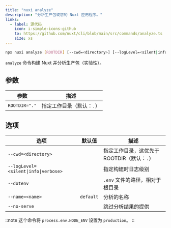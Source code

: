 ```yaml
---
title: "nuxi analyze"
description: "分析生产包或您的 Nuxt 应用程序。"
links:
  - label: 源代码
    icon: i-simple-icons-github
    to: https://github.com/nuxt/cli/blob/main/src/commands/analyze.ts
    size: xs
---
```


<!--analyze-cmd-->
```bash [Terminal]
npx nuxi analyze [ROOTDIR] [--cwd=<directory>] [--logLevel=<silent|info|verbose>] [--dotenv] [--name=<name>] [--no-serve]
```
<!--/analyze-cmd-->

`analyze` 命令构建 Nuxt 并分析生产包（实验性）。

## 参数

<!--analyze-args-->
参数 | 描述
--- | ---
`ROOTDIR="."` | 指定工作目录（默认：`.`）
<!--/analyze-args-->

## 选项

<!--analyze-opts-->
选项 | 默认值 | 描述
--- | --- | ---
`--cwd=<directory>` |  | 指定工作目录，这优先于 ROOTDIR（默认：`.`）
`--logLevel=<silent\|info\|verbose>` |  | 指定构建时日志级别
`--dotenv` |  | `.env` 文件的路径，相对于根目录
`--name=<name>` | `default` | 分析的名称
`--no-serve` |  | 跳过分析结果的提供
<!--/analyze-opts-->

::note
这个命令将 `process.env.NODE_ENV` 设置为 `production`。
::
